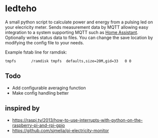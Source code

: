 # ledteho
A small python script to calculate power and energy from a pulsing 
led on your elecricity meter. Sends measurement data by MQTT allowing easy integration
to a system supporting MQTT such as [Home Assistant](https://www.home-assistant.io/).
Optionally writes status data to files.
You can change the save location by modifying the config file to
your needs.

Example fstab line for ramdisk:

`tmpfs       /ramdisk tmpfs  defaults,size=20M,gid=33   0 0`

## Todo
- Add configurable averaging function
- Make config handling better

## inspired by

- https://raspi.tv/2013/how-to-use-interrupts-with-python-on-the-raspberry-pi-and-rpi-gpio
- https://github.com/sjmelia/pi-electricity-monitor
